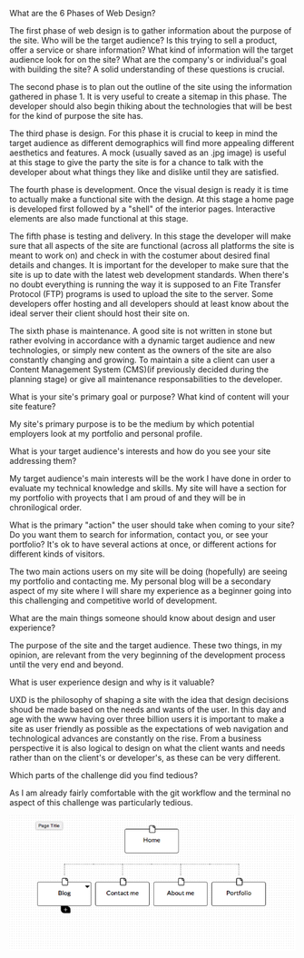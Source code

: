 What are the 6 Phases of Web Design?

The first phase of web design is to gather information about the purpose of the site. Who will be the target audience? Is this trying to sell a product, offer a service or share information? What kind of information will the target audience look for on the site? What are the company's or individual's goal with building the site? A solid understanding of these questions is crucial.

The second phase is to plan out the outline of the site using the information gathered in phase 1. It is very useful to create a sitemap in this phase. The developer should also begin thiking about the technologies that will be best for the kind of purpose the site has.

The third phase is design. For this phase it is crucial to keep in mind the target audience as different demographics will find more appealing different aesthetics and features. A mock (usually saved as an .jpg image) is useful at this stage to give the party the site is for a chance to talk with the developer about what things they like and dislike until they are satisfied.

The fourth phase is development. Once the visual design is ready it is time to actually make a functional site with the design. At this stage a home page is developed first followed by a "shell" of the interior pages. Interactive elements are also made functional at this stage.

The fifth phase is testing and delivery. In this stage the developer will make sure that all aspects of the site are functional (across all platforms the site is meant to work on) and check in with the costumer about desired final details and changes. It is important for the developer to make sure that the site is up to date with the latest web development standards. When there's no doubt everything is running the way it is supposed to an Fite Transfer Protocol (FTP) programs is used to upload the site to the server. Some developers offer hosting and all developers should at least know about the ideal server their client should host their site on.

The sixth phase is maintenance. A good site is not written in stone but rather evolving in accordance with a dynamic target audience and new technologies, or simply new content as the owners of the site are also constantly changing and growing. To maintain a site a client can user a Content Management System (CMS)(if previously decided during the planning stage) or give all maintenance responsabilities to the developer.

What is your site's primary goal or purpose? What kind of content will your site feature?

My site's primary purpose is to be the medium by which potential employers look at my portfolio and personal profile.

What is your target audience's interests and how do you see your site addressing them?

My target audience's main interests will be the work I have done in order to evaluate my technical knowledge and skills. My site will have a section for my portfolio with proyects that I am proud of and they will be in chronilogical order.

What is the primary "action" the user should take when coming to your site? Do you want them to search for information, contact you, or see your portfolio? It's ok to have several actions at once, or different actions for different kinds of visitors.

The two main actions users on my site will be doing (hopefully) are seeing my portfolio and contacting me. My personal blog will be a secondary aspect of my site where I will share my experience as a beginner going into this challenging and competitive world of development.


What are the main things someone should know about design and user experience?

The purpose of the site and the target audience. These two things, in my opinion, are relevant from the very beginning of the development process until the very end and beyond. 

What is user experience design and why is it valuable? 

UXD is the philosophy of shaping a site with the idea that design decisions shoud be made based on the needs and wants of the user. In this day and age with the www having over three billion users it is important to make a site as user friendly as possible as the expectations of web navigation and technological advances are constantly on the rise. From a business perspective it is also logical to design on what the client wants and needs rather than on the client's or developer's, as these can be very different.

Which parts of the challenge did you find tedious?

As I am already fairly comfortable with the git workflow and the terminal no aspect of this challenge was particularly tedious.


![my site map](site-map.png)